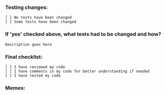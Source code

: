 ### Testing changes:
```
[ ] No tests have been changed
[ ] Some tests have been changed
```
### If 'yes' checked above, what tests had to be changed and how?
```
Description goes here
```
### Final checklist:
```
[ ] I have reviewed my code
[ ] I have comments in my code for better understanding if needed
[ ] I have tested my code
```
### Memes: